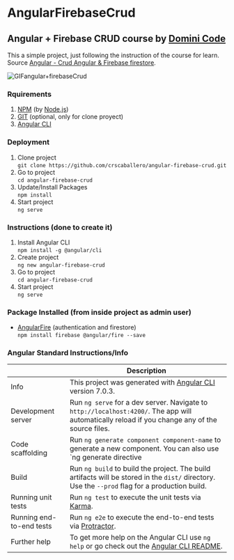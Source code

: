 AngularFirebaseCrud
===================

Angular + Firebase CRUD course by [Domini Code](https://www.youtube.com/channel/UC3QuZuJr2_EOUak8bWUd74A)
---------------------------------------------

This a simple project, just following the instruction of the course for learn.<br />
Source [Angular - Crud Angular & Firebase firestore](https://www.youtube.com/watch?v=i3yMb8sUKeE&list=PL_9MDdjVuFjHxi_fNW5FTFM4_tZ97mrNj).<br />

![GIFangular+firebaseCrud](https://user-images.githubusercontent.com/48134692/60681713-260f9c00-9e45-11e9-8212-c01e4224d20e.gif)

### Rquirements
1. [NPM](https://www.npmjs.com/get-npm) (by [Node.js](https://nodejs.org/))
2. [GIT](https://git-scm.com/book/en/v2/Getting-Started-Installing-Git) (optional, only for clone proyect)
3. [Angular CLI](https://cli.angular.io/)

### Deployment
1. Clone project<br />
    `git clone https://github.com/crscaballero/angular-firebase-crud.git`
2. Go to project<br />
    `cd angular-firebase-crud`
3. Update/Install Packages<br />
    `npm install`
4. Start project<br />
    `ng serve`
    
### Instructions (done to create it)
1. Install Angular CLI<br />
    `npm install -g @angular/cli`
2. Create project<br />
    `ng new angular-firebase-crud`
3. Go to project<br />
    `cd angular-firebase-crud`
3. Start project<br />
    `ng serve`
    
### Package Installed (from inside project as admin user)
- [AngularFire](https://github.com/angular/angularfire2) (authentication and firestore)<br />
    `npm install firebase @angular/fire --save`

### Angular Standard Instructions/Info
|  | Description |
| ------------ | --------- |
| Info     | This project was generated with [Angular CLI](https://github.com/angular/angular-cli) version 7.0.3. |
| Development server | Run `ng serve` for a dev server. Navigate to `http://localhost:4200/`. The app will automatically reload if you change any of the source files.   |
| Code scaffolding | Run `ng generate component component-name` to generate a new component. You can also use `ng generate directive|pipe|service|class|guard|interface|enum|module`.   |
| Build | Run `ng build` to build the project. The build artifacts will be stored in the `dist/` directory. Use the `--prod` flag for a production build.   |
| Running unit tests | Run `ng test` to execute the unit tests via [Karma](https://karma-runner.github.io).   |
| Running end-to-end tests | Run `ng e2e` to execute the end-to-end tests via [Protractor](http://www.protractortest.org/).   |
| Further help | To get more help on the Angular CLI use `ng help` or go check out the [Angular CLI README](https://github.com/angular/angular-cli/blob/master/README.md).   |

